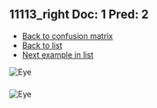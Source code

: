 ## 11113_right Doc: 1 Pred: 2
- [Back to confusion matrix](https://github.com/juliandewit/kaggle_retinopathy/blob/master/matrix.md)
- [Back to list](https://github.com/juliandewit/kaggle_retinopathy/blob/master/lists/12/list.md)
- [Next example in list](https://github.com/juliandewit/kaggle_retinopathy/blob/master/lists/12/11/11159_right.md)

![Eye](https://retinopaty.blob.core.windows.net/size1024/11113_right_1.jpeg)

### 

![Eye]()
